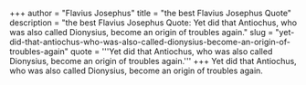 +++
author = "Flavius Josephus"
title = "the best Flavius Josephus Quote"
description = "the best Flavius Josephus Quote: Yet did that Antiochus, who was also called Dionysius, become an origin of troubles again."
slug = "yet-did-that-antiochus-who-was-also-called-dionysius-become-an-origin-of-troubles-again"
quote = '''Yet did that Antiochus, who was also called Dionysius, become an origin of troubles again.'''
+++
Yet did that Antiochus, who was also called Dionysius, become an origin of troubles again.
